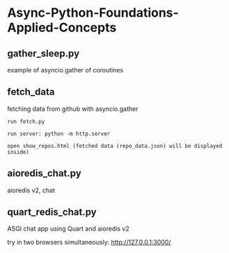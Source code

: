 # Async-Python-Foundations-Applied-Concepts

## gather_sleep.py
example of asyncio.gather of coroutines

## fetch_data
fetching data from github with asyncio.gather

    run fetch.py

    run server: python -m http.server

    open show_repos.html (fetched data (repo_data.json) will be displayed inside)

## aioredis_chat.py

aioredis v2, chat

## quart_redis_chat.py

ASGI chat app using Quart and aioredis v2

try in two browsers simultaneously: http://127.0.0.1:3000/